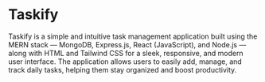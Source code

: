 # Taskify
Taskify is a simple and intuitive task management application built using the MERN stack — MongoDB, Express.js, React (JavaScript), and Node.js — along with HTML and Tailwind CSS for a sleek, responsive, and modern user interface. The application allows users to easily add, manage, and track daily tasks, helping them stay organized and boost productivity.
